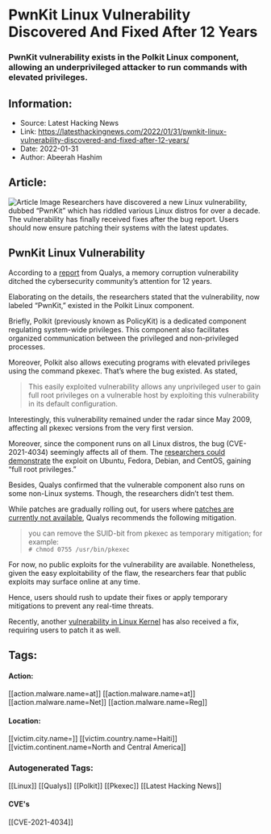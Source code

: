 # PwnKit Linux Vulnerability Discovered And Fixed After 12 Years
### PwnKit vulnerability exists in the Polkit Linux component, allowing an underprivileged attacker to run commands with elevated privileges.

## Information:
+ Source: Latest Hacking News
+ Link: https://latesthackingnews.com/2022/01/31/pwnkit-linux-vulnerability-discovered-and-fixed-after-12-years/
+ Date: 2022-01-31
+ Author: Abeerah Hashim


## Article:
![Article Image](https://latesthackingnews.com/wp-content/uploads/2018/10/X.Org-server-vulnerability-in-Linux.jpg)
 Researchers have discovered a new Linux vulnerability, dubbed “PwnKit” which has riddled various Linux distros for over a decade. The vulnerability has finally received fixes after the bug report. Users should now ensure patching their systems with the latest updates.

 PwnKit Linux Vulnerability
--------------------------

 According to a [report](https://blog.qualys.com/vulnerabilities-threat-research/2022/01/25/pwnkit-local-privilege-escalation-vulnerability-discovered-in-polkits-pkexec-cve-2021-4034) from Qualys, a memory corruption vulnerability ditched the cybersecurity community’s attention for 12 years.

 Elaborating on the details, the researchers stated that the vulnerability, now labeled “PwnKit,” existed in the Polkit Linux component.

 Briefly, Polkit (previously known as PolicyKit) is a dedicated component regulating system-wide privileges. This component also facilitates organized communication between the privileged and non-privileged processes.

 Moreover, Polkit also allows executing programs with elevated privileges using the command pkexec. That’s where the bug existed. As stated,

 
> This easily exploited vulnerability allows any unprivileged user to gain full root privileges on a vulnerable host by exploiting this vulnerability in its default configuration.
> 
> 

 Interestingly, this vulnerability remained under the radar since May 2009, affecting all pkexec versions from the very first version.

 Moreover, since the component runs on all Linux distros, the bug (CVE-2021-4034) seemingly affects all of them. The [researchers could demonstrate](https://latesthackingnews.com/2021/03/18/researcher-demonstrates-hiding-data-in-twitter-images/) the exploit on Ubuntu, Fedora, Debian, and CentOS, gaining “full root privileges.”

 Besides, Qualys confirmed that the vulnerable component also runs on some non-Linux systems. Though, the researchers didn’t test them.

 While patches are gradually rolling out, for users where [patches are currently not available](https://latesthackingnews.com/2020/09/28/tiktok-glitch-allows-multi-factor-authentication-bypass-no-patch-available-yet/), Qualys recommends the following mitigation.

 
> you can remove the SUID-bit from pkexec as temporary mitigation; for example:  
>  `# chmod 0755 /usr/bin/pkexec`
> 
> 

 For now, no public exploits for the vulnerability are available. Nonetheless, given the easy exploitability of the flaw, the researchers fear that public exploits may surface online at any time.

 Hence, users should rush to update their fixes or apply temporary mitigations to prevent any real-time threats.

 Recently, another [vulnerability in Linux Kernel](https://latesthackingnews.com/2022/01/24/this-linux-kernel-bug-affects-numerous-distros-patch-now/) has also received a fix, requiring users to patch it as well.

   


## Tags:

#### Action:
[[action.malware.name=at]] [[action.malware.name=at]] [[action.malware.name=Net]] [[action.malware.name=Reg]]

#### Location:
[[victim.city.name=]] [[victim.country.name=Haiti]] [[victim.continent.name=North and Central America]]

### Autogenerated Tags:
[[Linux]] [[Qualys]] [[Polkit]] [[Pkexec]] [[Latest Hacking News]]
#### CVE's
[[CVE-2021-4034]]

